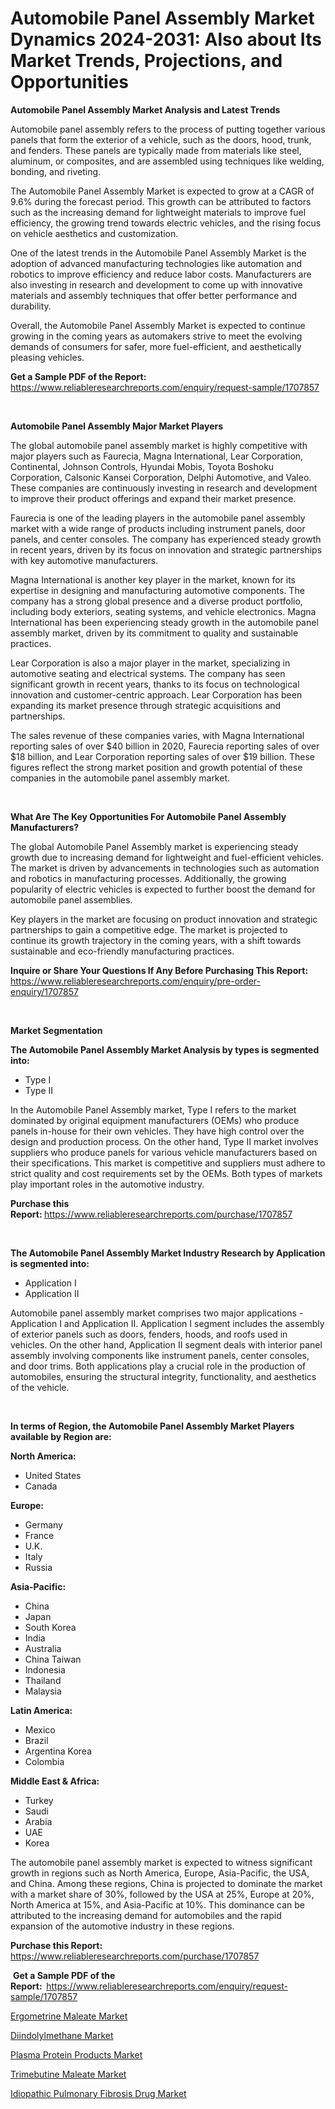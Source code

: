 <p><h1>Automobile Panel Assembly Market Dynamics 2024-2031: Also about Its Market Trends, Projections, and Opportunities</h1></p><p><strong>Automobile Panel Assembly Market Analysis and Latest Trends</strong></p>
<p><p>Automobile panel assembly refers to the process of putting together various panels that form the exterior of a vehicle, such as the doors, hood, trunk, and fenders. These panels are typically made from materials like steel, aluminum, or composites, and are assembled using techniques like welding, bonding, and riveting.</p><p>The Automobile Panel Assembly Market is expected to grow at a CAGR of 9.6% during the forecast period. This growth can be attributed to factors such as the increasing demand for lightweight materials to improve fuel efficiency, the growing trend towards electric vehicles, and the rising focus on vehicle aesthetics and customization.</p><p>One of the latest trends in the Automobile Panel Assembly Market is the adoption of advanced manufacturing technologies like automation and robotics to improve efficiency and reduce labor costs. Manufacturers are also investing in research and development to come up with innovative materials and assembly techniques that offer better performance and durability.</p><p>Overall, the Automobile Panel Assembly Market is expected to continue growing in the coming years as automakers strive to meet the evolving demands of consumers for safer, more fuel-efficient, and aesthetically pleasing vehicles.</p></p>
<p><strong>Get a Sample PDF of the Report:&nbsp;</strong> <a href="https://www.reliableresearchreports.com/enquiry/request-sample/1707857">https://www.reliableresearchreports.com/enquiry/request-sample/1707857</a></p>
<p>&nbsp;</p>
<p><strong>Automobile Panel Assembly Major Market Players</strong></p>
<p><p>The global automobile panel assembly market is highly competitive with major players such as Faurecia, Magna International, Lear Corporation, Continental, Johnson Controls, Hyundai Mobis, Toyota Boshoku Corporation, Calsonic Kansei Corporation, Delphi Automotive, and Valeo. These companies are continuously investing in research and development to improve their product offerings and expand their market presence.</p><p>Faurecia is one of the leading players in the automobile panel assembly market with a wide range of products including instrument panels, door panels, and center consoles. The company has experienced steady growth in recent years, driven by its focus on innovation and strategic partnerships with key automotive manufacturers.</p><p>Magna International is another key player in the market, known for its expertise in designing and manufacturing automotive components. The company has a strong global presence and a diverse product portfolio, including body exteriors, seating systems, and vehicle electronics. Magna International has been experiencing steady growth in the automobile panel assembly market, driven by its commitment to quality and sustainable practices.</p><p>Lear Corporation is also a major player in the market, specializing in automotive seating and electrical systems. The company has seen significant growth in recent years, thanks to its focus on technological innovation and customer-centric approach. Lear Corporation has been expanding its market presence through strategic acquisitions and partnerships.</p><p>The sales revenue of these companies varies, with Magna International reporting sales of over $40 billion in 2020, Faurecia reporting sales of over $18 billion, and Lear Corporation reporting sales of over $19 billion. These figures reflect the strong market position and growth potential of these companies in the automobile panel assembly market.</p></p>
<p>&nbsp;</p>
<p><strong>What Are The Key Opportunities For Automobile Panel Assembly Manufacturers?</strong></p>
<p><p>The global Automobile Panel Assembly market is experiencing steady growth due to increasing demand for lightweight and fuel-efficient vehicles. The market is driven by advancements in technologies such as automation and robotics in manufacturing processes. Additionally, the growing popularity of electric vehicles is expected to further boost the demand for automobile panel assemblies. </p><p>Key players in the market are focusing on product innovation and strategic partnerships to gain a competitive edge. The market is projected to continue its growth trajectory in the coming years, with a shift towards sustainable and eco-friendly manufacturing practices.</p></p>
<p><strong>Inquire or Share Your Questions If Any Before Purchasing This Report:</strong> <a href="https://www.reliableresearchreports.com/enquiry/pre-order-enquiry/1707857">https://www.reliableresearchreports.com/enquiry/pre-order-enquiry/1707857</a></p>
<p>&nbsp;</p>
<p><strong>Market Segmentation</strong></p>
<p><strong>The Automobile Panel Assembly Market Analysis by types is segmented into:</strong></p>
<p><ul><li>Type I</li><li>Type II</li></ul></p>
<p><p>In the Automobile Panel Assembly market, Type I refers to the market dominated by original equipment manufacturers (OEMs) who produce panels in-house for their own vehicles. They have high control over the design and production process. On the other hand, Type II market involves suppliers who produce panels for various vehicle manufacturers based on their specifications. This market is competitive and suppliers must adhere to strict quality and cost requirements set by the OEMs. Both types of markets play important roles in the automotive industry.</p></p>
<p><strong>Purchase this Report:&nbsp;</strong><a href="https://www.reliableresearchreports.com/purchase/1707857">https://www.reliableresearchreports.com/purchase/1707857</a></p>
<p>&nbsp;</p>
<p><strong>The Automobile Panel Assembly Market Industry Research by Application is segmented into:</strong></p>
<p><ul><li>Application I</li><li>Application II</li></ul></p>
<p><p>Automobile panel assembly market comprises two major applications - Application I and Application II. Application I segment includes the assembly of exterior panels such as doors, fenders, hoods, and roofs used in vehicles. On the other hand, Application II segment deals with interior panel assembly involving components like instrument panels, center consoles, and door trims. Both applications play a crucial role in the production of automobiles, ensuring the structural integrity, functionality, and aesthetics of the vehicle.</p></p>
<p>&nbsp;</p>
<p><strong>In terms of Region, the Automobile Panel Assembly Market Players available by Region are:</strong></p>
<p>
    <p> <strong> North America: </strong>
        <ul>
            <li>United States</li>
            <li>Canada</li>
        </ul>
        </p> 
    <p> <strong> Europe: </strong>
        <ul>
            <li>Germany</li>
            <li>France</li>
            <li>U.K.</li>
            <li>Italy</li>
            <li>Russia</li>
        </ul>
        </p> 
    <p> <strong> Asia-Pacific: </strong>
        <ul>
            <li>China</li>
            <li>Japan</li>
            <li>South Korea</li>
            <li>India</li>
            <li>Australia</li>
            <li>China Taiwan</li>
            <li>Indonesia</li>
            <li>Thailand</li>
            <li>Malaysia</li>
        </ul>
        </p> 
    <p> <strong> Latin America: </strong>
        <ul>
            <li>Mexico</li>
            <li>Brazil</li>
            <li>Argentina Korea</li>
            <li>Colombia</li>
        </ul>
        </p> 
    <p> <strong> Middle East & Africa: </strong>
        <ul>
            <li>Turkey</li>
            <li>Saudi</li>
            <li>Arabia</li>
            <li>UAE</li>
            <li>Korea</li>
        </ul>
    </p>
    </p>
<p><p>The automobile panel assembly market is expected to witness significant growth in regions such as North America, Europe, Asia-Pacific, the USA, and China. Among these regions, China is projected to dominate the market with a market share of 30%, followed by the USA at 25%, Europe at 20%, North America at 15%, and Asia-Pacific at 10%. This dominance can be attributed to the increasing demand for automobiles and the rapid expansion of the automotive industry in these regions.</p></p>
<p><strong>Purchase this Report: </strong><a href="https://www.reliableresearchreports.com/purchase/1707857">https://www.reliableresearchreports.com/purchase/1707857</a></p>
<p>&nbsp;<strong>Get a Sample PDF of the Report:&nbsp;&nbsp;</strong><a href="https://www.reliableresearchreports.com/enquiry/request-sample/1707857">https://www.reliableresearchreports.com/enquiry/request-sample/1707857</a></p>
<p><strong></strong></p>
<p><p><a href="https://medium.com/@jamesday5g/ergometrine-maleate-market-the-key-to-successful-business-strategy-forecast-till-2031-9e1a7a4c4aae">Ergometrine Maleate Market</a></p><p><a href="https://medium.com/@twiladurgan/diindolylmethane-market-trends-forecast-and-competitive-analysis-to-2031-61497d1ff828">Diindolylmethane Market</a></p><p><a href="https://medium.com/@twiladurgan/plasma-protein-products-market-trends-and-market-analysis-forecasted-for-period-2024-2031-70d08ba4c6ea">Plasma Protein Products Market</a></p><p><a href="https://medium.com/@jamesday5g/trimebutine-maleate-market-the-key-to-successful-business-strategy-forecast-till-2031-46f892d0e893">Trimebutine Maleate Market</a></p><p><a href="https://medium.com/@myrticecole/idiopathic-pulmonary-fibrosis-drug-market-trends-and-market-analysis-forecasted-for-period-a20f9e7d1243">Idiopathic Pulmonary Fibrosis Drug Market</a></p></p>